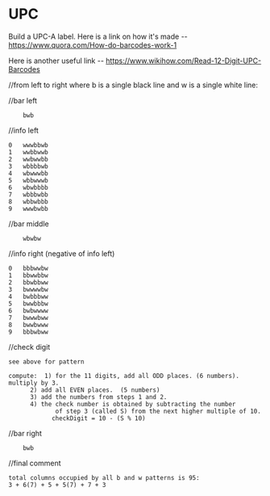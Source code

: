  # UPC
Build a UPC-A label.  Here is a link on how it's made -- https://www.quora.com/How-do-barcodes-work-1

Here is another useful link -- https://www.wikihow.com/Read-12-Digit-UPC-Barcodes


//from left to right where b is a single black line and w is a single white line:

//bar left

		bwb

//info left

	0	wwwbbwb		
	1	wwbbwwb		
	2	wwbwwbb		
	3	wbbbbwb		
	4	wbwwwbb		
	5	wbbwwwb		
	6	wbwbbbb
	7	wbbbwbb
	8	wbbwbbb
	9	wwwbwbb

//bar middle
	
		wbwbw

//info right (negative of info left)

	0	bbbwwbw
	1	bbwwbbw
	2	bbwbbww
	3	bwwwwbw
	4	bwbbbww
	5	bwwbbbw
	6	bwbwwww
	7	bwwwbww
	8	bwwbwww
	9	bbbwbww

//check digit
	
	see above for pattern
	
	compute:  1) for the 11 digits, add all ODD places. (6 numbers). multiply by 3.
		  2) add all EVEN places.  (5 numbers)
		  3) add the numbers from steps 1 and 2.
		  4) the check number is obtained by subtracting the number
                 of step 3 (called S) from the next higher multiple of 10.
				checkDigit = 10 - (S % 10)
	
//bar right

		bwb

//final comment
	
	total columns occupied by all b and w patterns is 95:
	3 + 6(7) + 5 + 5(7) + 7 + 3 
